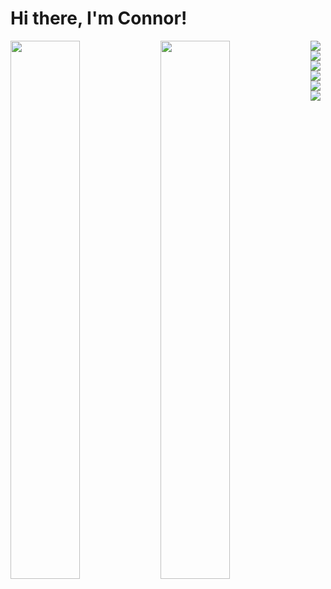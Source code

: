 # Hi there, I'm Connor! 

<img align="left" width="47%" src="https://github-readme-stats.vercel.app/api?username=cmusson&show_icons=true&theme=radical" />

<img align="left" width="47%" src="https://github-readme-stats.vercel.app/api/top-langs/?username=cmusson&layout=compact" />

<img align="left" src="https://img.shields.io/badge/javascript-%23323330.svg?style=for-the-badge&logo=javascript&logoColor=%23F7DF1E" />

<img align="left" src="https://img.shields.io/badge/typescript-%23007ACC.svg?style=for-the-badge&logo=typescript&logoColor=white" />

<img align="left" src="https://img.shields.io/badge/node.js-6DA55F?style=for-the-badge&logo=node.js&logoColor=white" />

<img align="left" src="https://img.shields.io/badge/react-%2320232a.svg?style=for-the-badge&logo=react&logoColor=%2361DAFB" />

<img align="left" src="https://img.shields.io/badge/react_native-%2320232a.svg?style=for-the-badge&logo=react&logoColor=%2361DAFB" />

<img align="left" src="https://img.shields.io/badge/redux-%23593d88.svg?style=for-the-badge&logo=redux&logoColor=white" />
